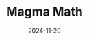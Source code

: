 ---  
layout: startup_page  
title: "Magma Math"  
id: "magmamath.com"  
permalink: "/magmamathmagmamath.com11202024/"  
website: "https://www.magmamath.com/"  
funding_round: "Series A"  
funding_amount: "$40M"  
investors: "Five Elms Capital"  
about: "Magma Math is a K-12 instructional math platform designed to improve teacher efficiency and classroom management. It offers a personalized and engaging learning experience, supporting formative assessments and deeper math understanding. The platform aims to revolutionize math education by making it more accessible and customizable for individual student needs."  
markets: "Education Technology, E-Learning, Information Technology"  
hq: "New York, New York, United States"  
founded_year: "2015"  
linkedin: "https://www.linkedin.com/company/magma-math"  
twitter: "https://twitter.com/magmamath"  
instagram: ""  
facebook: "https://www.facebook.com/magmamath/"  
crunchbase: "https://www.crunchbase.com/organization/magma-math"  
pitchbook: ""  

date_display: "20-Nov-2024"  
date: "2024-11-20"

# SEO Optimization  
meta_title: "Magma Math - Series A Funding ($40M)"  
meta_description: "Magma Math, Magma Math is a K-12 instructional math platform designed to improve teacher efficiency and classroom management. It offers a personalized and engagin..."  
meta_keywords: "Magma Math, Education Technology, E-Learning, Information Technology, Series A funding"  
canonical_url: "https://startup.projectstartups.com/magmamathmagmamath.com11202024/"  
---